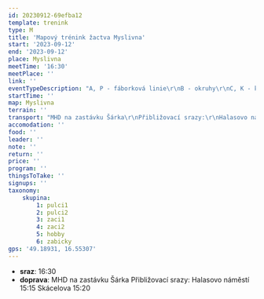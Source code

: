 ```yaml
---
id: 20230912-69efba12
template: trenink
type: M
title: 'Mapový trénink žactva Myslivna'
start: '2023-09-12'
end: '2023-09-12'
place: Myslivna
meetTime: '16:30'
meetPlace: ''
link: ''
eventTypeDescription: "A, P - fáborková linie\r\nB - okruhy\r\nC, K - krátké postupy"
startTime: ''
map: Myslivna
terrain: ''
transport: "MHD na zastávku Šárka\r\nPřibližovací srazy:\r\nHalasovo náměstí 15:15\r\nSkácelova 15:20"
accomodation: ''
food: ''
leader: ''
note: ''
return: ''
price: ''
program: ''
thingsToTake: ''
signups: ''
taxonomy:
    skupina:
        1: pulci1
        2: pulci2
        3: zaci1
        4: zaci2
        5: hobby
        6: zabicky
gps: '49.18931, 16.55307'
---
```


* **sraz**: 16:30
* **doprava**: MHD na zastávku Šárka
Přibližovací srazy:
Halasovo náměstí 15:15
Skácelova 15:20
